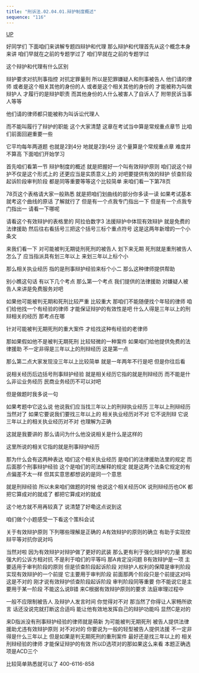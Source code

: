 ```yaml
---
title: "刑诉法.02.04.01.辩护制度概述"
sequence: "116"
---
```


[UP](/law/criminal-procedure-law-index.html)

好同学们
下面咱们来讲解专题四辩护和代理
那么辩护和代理首先从这个概念本身来讲
咱们早就在之前的专题学过了
咱们早就在之前的专题学过

这个辩护和代理有什么区别

辩护要求对抗刑事指控
对抗定罪量刑
所以是犯罪嫌疑人和刑事被告人
他们请的律师
或者是这个相关其他的身份的人
或者是这个相关其他的身份的
才能被称为叫做辩护人
才履行的是辩护职责
而其他身份的人什么被害人了自诉人了
附带民诉当事人等等

他们请的律师都只能被称为叫诉讼代理人

而不能叫履行了辩护的职能
这个大家清楚
这章在考试当中算是常规重点章节
比咱们前面回避重要一些

它平均每年两道题
也就是2到4分
地就是2到4分
这个量算是个常规重点章
难度并不算高
下面咱们开始学习

首先咱们看第一节
辩护制度的概述
就是把握好一个叫有效辩护原则
咱们说这个辩护不仅是这个形式上的
还更应当是实质意义上的
对吧要提供有效的辩护
侦查阶段起诉阶段审判阶段
都是同等重要等等这个比较简单
来咱们看一下第78页

78页这个表格请大家一般熟悉
就是把咱们划曲线的部分你多读一读
如果考试基本就考这个曲线的原话
了解就行了
但是有一个点我专门指出一下
但是有一个点我专门指出一
请看一下哪呢

请看这个有效辩护的表格里的
阿拉伯数字3
法援辩护中体现有效辩护
就是免费的法律援助
然后往右看括号三把这个括号三标个重点符号
这是这两年新增的一个小条文

来我们看一下
对可能被判无期徒刑死刑的被告人
划下来无期
死刑就是重刑被告人怎么了
应当指派具有划三年以上
来划三年以上标个小

那么相关执业经历
指的是刑事辩护经验来标个小二
那么这种律师提供帮助

别小瞧这句话
有以下几个考点
那么第一个考点
我们提供的法律援助
对嫌疑人被告人来讲是免费服务对吧

如果他可能被判无期和死刑比较严重
比较重大
那咱们不能随便找个年轻的律师
咱们给他找一个有经验的律师
才能保证辩护的有效性是吧
什么人得是三年以上的刑辩相关的经历
那考点在哪

针对可能被判无期死刑的重大案件
才给找这种有经验的老律师

那如果假如他不是被判无期死刑
比较轻微的一种案件
如果咱们给他提供免费的法律援助
不一定非得是三年以上的刑辩经历
这是第一点

那么第二点大家发现没三年以上比较简单
就是一年两年不行是吧
但是你往后看

说相关经历后边括号刑事辩护经验
就是相关经历它指的就是刑辩经历
而不能是什么非讼业务经历
民商业务经历不可以对吧

但是做题时我多说一句

如果考题中它这么说
他说我们应当找三年以上的刑辩执业经历
三年以上刑辩经历
当然对了
如果它要说我们要找三年以上的
相关执业经历对不对
它不说刑辩
它说三年以上的相关执业经历对不对
也理解为正确

这就是我要讲的
那么请问为什么他没说相关是什么是这样的

这里所说的相关它指的就是刑事辩护经历

那为什么会有这两种表达
咱们这个相关执业经历
是咱们的法律援助法里的规定
而后面那个刑事辩护经验
这个是咱们的司法解释的规定
就是这两个法条它规定的有点偏差不太一样
但其实意思都想说的是同一个意思

就是刑辩经验
所以未来咱们做题的时候
他说这个相关经历OK
说刑辩经历也OK
都把它算成对的就成了
都把它算成对的就成

这个地方就不用再较真了
说清楚了好嘞这点说到这

咱们做个小题感受一下看这个策科会试

关于有效辩护原则
下列哪些理解是正确的
A有效辩护的原则的确立
有助于实现控辩平等对抗你说对吗

当然对啦
因为有效辩护对辩护做了更好的武装
那么更有利于强化辩护的力量
那和强大的公诉方相对抗
不是利于咱们的平等吗
那A肯定没问题
B有效辩护是一项
主要适用于审判阶段的原则
但是侦查阶段起诉阶段
对辩护人权利的保障是审判阶段
实现有效辩护的一个前提
它主要用于审判阶段
前面那两个阶段只是个前提这对吗
这是不对的
刚才说有效辩护侦查阶段起诉阶段
审判阶段同等重要
你不能说它是主要用于某一阶段
不能这么说B错
来C根据有效辩护原则的要求
法庭审理过程中

一般不应限制被告人
及辩护人发言时间
你觉得对不对
那当然了你得让人家畅所欲言
话还没说完就打断这合适吗
能让他有效地发挥自己的辩护功能吗
显然C是对的

来D指派没有刑事辩护经验的律师就是萌新
为可能被判无期死刑
被告人提供法律援助尤违有效辩护原则
对不对对的
你要说为一般的轻型被告人提供法援
不一定非得是什么三年以上
但是如果是判无期死刑的重刑案件
最好还是找三年以上的
相关刑辩经验的律师
才能保证辩护的有效
所以D选项对的那如果这么来看
本题正确选项是ACD三个

比较简单熟悉就可以了
400-6116-858
